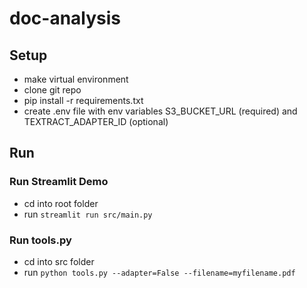 # doc-analysis
## Setup
- make virtual environment
- clone git repo
- pip install -r requirements.txt
- create .env file with env variables S3_BUCKET_URL (required) and TEXTRACT_ADAPTER_ID (optional)

## Run
### Run Streamlit Demo
- cd into root folder
- run `streamlit run src/main.py`
### Run tools.py
- cd into src folder
- run `python tools.py --adapter=False --filename=myfilename.pdf`
